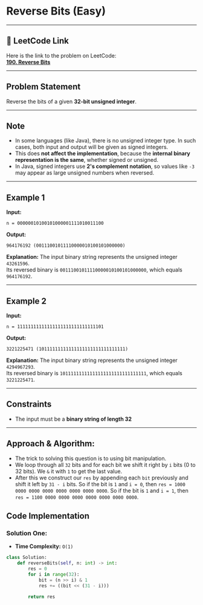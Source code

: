 # Reverse Bits (Easy)

---

## 🔗 LeetCode Link

Here is the link to the problem on LeetCode:  
[**190. Reverse Bits**](https://leetcode.com/problems/reverse-bits/)

---

## **Problem Statement**

Reverse the bits of a given **32-bit unsigned integer**.

---

## **Note**

- In some languages (like Java), there is no unsigned integer type. In such cases, both input and output will be given as signed integers.
- This does **not affect the implementation**, because the **internal binary representation is the same**, whether signed or unsigned.
- In Java, signed integers use **2's complement notation**, so values like `-3` may appear as large unsigned numbers when reversed.

---

## **Example 1**

**Input:**
```plaintext
n = 00000010100101000001111010011100
```

**Output:**
```plaintext
964176192 (00111001011110000010100101000000)
```

**Explanation:**
The input binary string represents the unsigned integer `43261596`.  
Its reversed binary is `00111001011110000010100101000000`, which equals `964176192`.

---

## **Example 2**

**Input:**
```plaintext
n = 11111111111111111111111111111101
```

**Output:**
```plaintext
3221225471 (10111111111111111111111111111111)
```

**Explanation:**
The input binary string represents the unsigned integer `4294967293`.  
Its reversed binary is `10111111111111111111111111111111`, which equals `3221225471`.

---

## **Constraints**

- The input must be a **binary string of length 32**

---

## Approach & Algorithm:

- The trick to solving this question is to using bit manipulation.
- We loop through all `32` bits and for each bit we shift it right by `i` bits (0 to 32 bits). We `&` it with `1` to get the last value.
- After this we construct our `res` by appending each `bit` previously and shift it left by `31 - i` bits. So if the bit is `1` and `i = 0`, then `res = 1000 0000 0000 0000 0000 0000 0000 0000`. So if the bit is `1` and `i = 1`, then `res = 1100 0000 0000 0000 0000 0000 0000 0000`.

## Code Implementation

### Solution One:

- **Time Complexity:** `O(1)`

```python
class Solution:
    def reverseBits(self, n: int) -> int:
        res = 0
        for i in range(32):
            bit = (n >> i) & 1
            res += ((bit << (31 - i)))
        
        return res
```